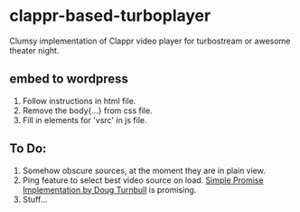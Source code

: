 # clappr-based-turboplayer
Clumsy implementation of Clappr video player for turbostream or awesome theater night.

## embed to wordpress
1. Follow instructions in html file.
2. Remove the body{...} from css file.
3. Fill in elements for 'vsrc' in js file.

## To Do:

1. Somehow obscure sources, at the moment they are in plain view.
2. Ping feature to select best video source on load. [Simple Promise Implementation by Doug Turnbull](http://opensourceconnections.com/blog/2014/02/16/a-simple-promise-implementation-in-about-20-lines-of-javascript/) is promising.
3. Stuff... 
